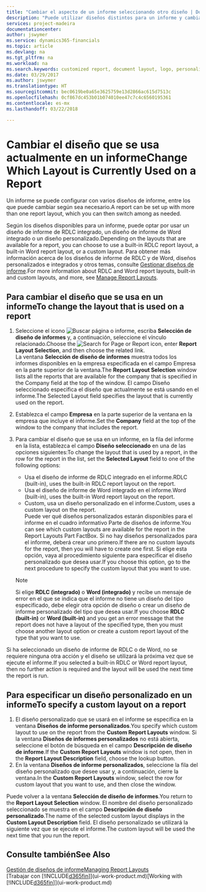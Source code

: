 ```yaml
---
title: "Cambiar el aspecto de un informe seleccionando otro diseño | Documentos de Microsoft"
description: "Puede utilizar diseños distintos para un informe y cambiar de un diseño a otro para cambiar el aspecto de un informe."
services: project-madeira
documentationcenter: 
author: jswymer
ms.service: dynamics365-financials
ms.topic: article
ms.devlang: na
ms.tgt_pltfrm: na
ms.workload: na
ms.search.keywords: customized report, document layout, logo, personalize
ms.date: 03/29/2017
ms.author: jswymer
ms.translationtype: HT
ms.sourcegitcommit: bec0619be0a65e3625759e13d2866ac615d7513c
ms.openlocfilehash: 0cf867dc453b01b074010ee47c7c4c6560195361
ms.contentlocale: es-mx
ms.lasthandoff: 03/22/2018

---
```

# <a name="change-which-layout-is-currently-used-on-a-report"></a><span data-ttu-id="3ce7f-103">Cambiar el diseño que se usa actualmente en un informe</span><span class="sxs-lookup"><span data-stu-id="3ce7f-103">Change Which Layout is Currently Used on a Report</span></span>
<span data-ttu-id="3ce7f-104">Un informe se puede configurar con varios diseños de informe, entre los que puede cambiar según sea necesario.</span><span class="sxs-lookup"><span data-stu-id="3ce7f-104">A report can be set up with more than one report layout, which you can then switch among as needed.</span></span>

<span data-ttu-id="3ce7f-105">Según los diseños disponibles para un informe, puede optar por usar un diseño de informe de RDLC integrado, un diseño de informe de Word integrado o un diseño personalizado.</span><span class="sxs-lookup"><span data-stu-id="3ce7f-105">Depending on the layouts that are available for a report, you can choose to use a built-in RDLC report layout, a built-in Word report layout, or a custom layout.</span></span> <span data-ttu-id="3ce7f-106">Para obtener más información acerca de los diseños de informe de RDLC y de Word, diseños personalizados e integrados y otros temas, consulte [Gestionar diseños de informe](ui-manage-report-layouts.md).</span><span class="sxs-lookup"><span data-stu-id="3ce7f-106">For more information about RDLC and Word report layouts, built-in and custom layouts, and more, see [Manage Report Layouts](ui-manage-report-layouts.md).</span></span>

## <a name="to-change-the-layout-that-is-used-on-a-report"></a><span data-ttu-id="3ce7f-107">Para cambiar el diseño que se usa en un informe</span><span class="sxs-lookup"><span data-stu-id="3ce7f-107">To change the layout that is used on a report</span></span>
1. <span data-ttu-id="3ce7f-108">Seleccione el icono ![Buscar página o informe](media/ui-search/search_small.png "icono Buscar página o informe"), escriba **Selección de diseño de informes** y, a continuación, seleccione el vínculo relacionado.</span><span class="sxs-lookup"><span data-stu-id="3ce7f-108">Choose the ![Search for Page or Report](media/ui-search/search_small.png "Search for Page or Report icon") icon, enter **Report Layout Selection**, and then choose the related link.</span></span>  
   <span data-ttu-id="3ce7f-109">La ventana **Selección de diseño de informes** muestra todos los informes disponibles en la empresa especificada en el campo Empresa en la parte superior de la ventana.</span><span class="sxs-lookup"><span data-stu-id="3ce7f-109">The **Report Layout Selection** window lists all the reports that are available for the company that is specified in the Company field at the top of the window.</span></span> <span data-ttu-id="3ce7f-110">El campo Diseño seleccionado especifica el diseño que actualmente se está usando en el informe.</span><span class="sxs-lookup"><span data-stu-id="3ce7f-110">The Selected Layout field specifies the layout that is currently used on the report.</span></span>
2. <span data-ttu-id="3ce7f-111">Establezca el campo **Empresa** en la parte superior de la ventana en la empresa que incluye el informe.</span><span class="sxs-lookup"><span data-stu-id="3ce7f-111">Set the **Company** field at the top of the window to the company that includes the report.</span></span>
3. <span data-ttu-id="3ce7f-112">Para cambiar el diseño que se usa en un informe, en la fila del informe en la lista, establezca el campo **Diseño seleccionado** en una de las opciones siguientes:</span><span class="sxs-lookup"><span data-stu-id="3ce7f-112">To change the layout that is used by a report, in the row for the report in the list, set the **Selected Layout** field to one of the following options:</span></span>
   * <span data-ttu-id="3ce7f-113">Usa el diseño de informe de RDLC integrado en el informe.</span><span class="sxs-lookup"><span data-stu-id="3ce7f-113">RDLC (built-in), uses the built-in RDLC report layout on the report.</span></span>
   * <span data-ttu-id="3ce7f-114">Usa el diseño de informe de Word integrado en el informe.</span><span class="sxs-lookup"><span data-stu-id="3ce7f-114">Word (built-in), uses the built-in Word report layout on the report.</span></span>
   * <span data-ttu-id="3ce7f-115">Custom, usa un diseño personalizado en el informe.</span><span class="sxs-lookup"><span data-stu-id="3ce7f-115">Custom, uses a custom layout on the report.</span></span>  
     <span data-ttu-id="3ce7f-116">Puede ver qué diseños personalizados estarán disponibles para el informe en el cuadro informativo Parte de diseños de informe.</span><span class="sxs-lookup"><span data-stu-id="3ce7f-116">You can see which custom layouts are available for the report in the Report Layouts Part FactBox.</span></span> <span data-ttu-id="3ce7f-117">Si no hay diseños personalizados para el informe, deberá crear uno primero.</span><span class="sxs-lookup"><span data-stu-id="3ce7f-117">If there are no custom layouts for the report, then you will have to create one first.</span></span> <span data-ttu-id="3ce7f-118">Si elige esta opción, vaya al procedimiento siguiente para especificar el diseño personalizado que desea usar.</span><span class="sxs-lookup"><span data-stu-id="3ce7f-118">If you choose this option, go to the next procedure to specify the custom layout that you want to use.</span></span>

    > [!NOTE]  
    >   <span data-ttu-id="3ce7f-119">Si elige **RDLC (integrado)** o **Word (integrado)** y recibe un mensaje de error en el que se indica que el informe no tiene un diseño del tipo especificado, debe elegir otra opción de diseño o crear un diseño de informe personalizado del tipo que desea usar.</span><span class="sxs-lookup"><span data-stu-id="3ce7f-119">If you choose **RDLC (built-in)** or **Word (built-in)** and you get an error message that the report does not have a layout of the specified type, then you must choose another layout option or create a custom report layout of the type that you want to use.</span></span>

<span data-ttu-id="3ce7f-120">Si ha seleccionado un diseño de informe de RDLC o de Word, no se requiere ninguna otra acción y el diseño se utilizará la próxima vez que se ejecute el informe.</span><span class="sxs-lookup"><span data-stu-id="3ce7f-120">If you selected a built-in RDLC or Word report layout, then no further action is required and the layout will be used the next time the report is run.</span></span>

## <a name="to-specify-a-custom-layout-on-a-report"></a><span data-ttu-id="3ce7f-121">Para especificar un diseño personalizado en un informe</span><span class="sxs-lookup"><span data-stu-id="3ce7f-121">To specify a custom layout on a report</span></span>
1. <span data-ttu-id="3ce7f-122">El diseño personalizado que se usará en el informe se especifica en la ventana **Diseños de informe personalizados**.</span><span class="sxs-lookup"><span data-stu-id="3ce7f-122">You specify which custom layout to use on the report from the **Custom Report Layouts** window.</span></span> <span data-ttu-id="3ce7f-123">Si la ventana **Diseños de informes personalizados** no está abierta, seleccione el botón de búsqueda en el campo **Descripción de diseño de informe**.</span><span class="sxs-lookup"><span data-stu-id="3ce7f-123">If the **Custom Report Layouts** window is not open, then in the **Report Layout Description** field, choose the lookup button.</span></span>
2. <span data-ttu-id="3ce7f-124">En la ventana **Diseños de informe personalizados**, seleccione la fila del diseño personalizado que desee usar y, a continuación, cierre la ventana.</span><span class="sxs-lookup"><span data-stu-id="3ce7f-124">In the **Custom Report Layouts** window, select the row for custom layout that you want to use, and then close the window.</span></span>

<span data-ttu-id="3ce7f-125">Puede volver a la ventana **Selección de diseño de informes**.</span><span class="sxs-lookup"><span data-stu-id="3ce7f-125">You return to the **Report Layout Selection** window.</span></span> <span data-ttu-id="3ce7f-126">El nombre del diseño personalizado seleccionado se muestra en el campo **Descripción de diseño personalizado**.</span><span class="sxs-lookup"><span data-stu-id="3ce7f-126">The name of the selected custom layout displays in the **Custom Layout Description** field.</span></span> <span data-ttu-id="3ce7f-127">El diseño personalizado se utilizará la siguiente vez que se ejecute el informe.</span><span class="sxs-lookup"><span data-stu-id="3ce7f-127">The custom layout will be used the next time that you run the report.</span></span>

## <a name="see-also"></a><span data-ttu-id="3ce7f-128">Consulte también</span><span class="sxs-lookup"><span data-stu-id="3ce7f-128">See Also</span></span>
[<span data-ttu-id="3ce7f-129">Gestión de diseños de informe</span><span class="sxs-lookup"><span data-stu-id="3ce7f-129">Managing Report Layouts</span></span>](ui-manage-report-layouts.md)  
<span data-ttu-id="3ce7f-130">[Trabajar con [!INCLUDE[d365fin](includes/d365fin_md.md)]](ui-work-product.md)</span><span class="sxs-lookup"><span data-stu-id="3ce7f-130">[Working with [!INCLUDE[d365fin](includes/d365fin_md.md)]](ui-work-product.md)</span></span>

